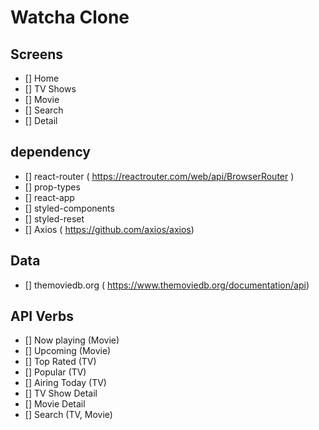 # Watcha Clone

## Screens

- [] Home
- [] TV Shows
- [] Movie
- [] Search
- [] Detail

## dependency

- [] react-router ( https://reactrouter.com/web/api/BrowserRouter )
- [] prop-types
- [] react-app
- [] styled-components
- [] styled-reset
- [] Axios ( https://github.com/axios/axios)

## Data

- [] themoviedb.org ( https://www.themoviedb.org/documentation/api)

## API Verbs

- [] Now playing (Movie)
- [] Upcoming (Movie)
- [] Top Rated (TV)
- [] Popular (TV)
- [] Airing Today (TV)
- [] TV Show Detail
- [] Movie Detail
- [] Search (TV, Movie)
